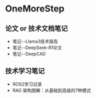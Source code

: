 # OneMoreStep

## 论文 or 技术文档笔记
* 笔记--Llama3技术报告
* 笔记--DeepSeek-R1论文
* 笔记--DeepCAD

## 技术学习笔记
* ROS2学习记录
* RAG 架构图解：从基础到高级的7种模式
